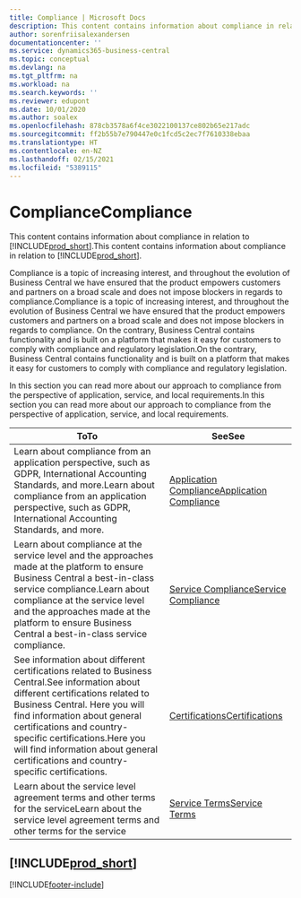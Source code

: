 ```yaml
---
title: Compliance | Microsoft Docs
description: This content contains information about compliance in relation to Business Central.
author: sorenfriisalexandersen
documentationcenter: ''
ms.service: dynamics365-business-central
ms.topic: conceptual
ms.devlang: na
ms.tgt_pltfrm: na
ms.workload: na
ms.search.keywords: ''
ms.reviewer: edupont
ms.date: 10/01/2020
ms.author: soalex
ms.openlocfilehash: 878cb3578a6f4ce3022100137ce802b65e217adc
ms.sourcegitcommit: ff2b55b7e790447e0c1fcd5c2ec7f7610338ebaa
ms.translationtype: HT
ms.contentlocale: en-NZ
ms.lasthandoff: 02/15/2021
ms.locfileid: "5389115"
---
```

# <a name="compliance"></a><span data-ttu-id="4866d-103">Compliance</span><span class="sxs-lookup"><span data-stu-id="4866d-103">Compliance</span></span>

<span data-ttu-id="4866d-104">This content contains information about compliance in relation to [!INCLUDE[prod_short](../includes/prod_short.md)].</span><span class="sxs-lookup"><span data-stu-id="4866d-104">This content contains information about compliance in relation to [!INCLUDE[prod_short](../includes/prod_short.md)].</span></span>  

<span data-ttu-id="4866d-105">Compliance is a topic of increasing interest, and throughout the evolution of Business Central we have ensured that the product empowers customers and partners on a broad scale and does not impose blockers in regards to compliance.</span><span class="sxs-lookup"><span data-stu-id="4866d-105">Compliance is a topic of increasing interest, and throughout the evolution of Business Central we have ensured that the product empowers customers and partners on a broad scale and does not impose blockers in regards to compliance.</span></span> <span data-ttu-id="4866d-106">On the contrary, Business Central contains functionality and is built on a platform that makes it easy for customers to comply with compliance and regulatory legislation.</span><span class="sxs-lookup"><span data-stu-id="4866d-106">On the contrary, Business Central contains functionality and is built on a platform that makes it easy for customers to comply with compliance and regulatory legislation.</span></span>

<span data-ttu-id="4866d-107">In this section you can read more about our approach to compliance from the perspective of application, service, and local  requirements.</span><span class="sxs-lookup"><span data-stu-id="4866d-107">In this section you can read more about our approach to compliance from the perspective of application, service, and local  requirements.</span></span>

|<span data-ttu-id="4866d-108">**To**</span><span class="sxs-lookup"><span data-stu-id="4866d-108">**To**</span></span>|<span data-ttu-id="4866d-109">**See**</span><span class="sxs-lookup"><span data-stu-id="4866d-109">**See**</span></span>|  
|------------|-------------|  
|<span data-ttu-id="4866d-110">Learn about compliance from an application perspective, such as GDPR, International Accounting Standards, and more.</span><span class="sxs-lookup"><span data-stu-id="4866d-110">Learn about compliance from an application perspective, such as GDPR, International Accounting Standards, and more.</span></span>|[<span data-ttu-id="4866d-111">Application Compliance</span><span class="sxs-lookup"><span data-stu-id="4866d-111">Application Compliance</span></span>](compliance-application-compliance.md)|  
|<span data-ttu-id="4866d-112">Learn about compliance at the service level and the approaches made at the platform to ensure Business Central a best-in-class service compliance.</span><span class="sxs-lookup"><span data-stu-id="4866d-112">Learn about compliance at the service level and the approaches made at the platform to ensure Business Central a best-in-class service compliance.</span></span>|[<span data-ttu-id="4866d-113">Service Compliance</span><span class="sxs-lookup"><span data-stu-id="4866d-113">Service Compliance</span></span>](compliance-service-compliance.md)|  
|<span data-ttu-id="4866d-114">See information about different certifications related to Business Central.</span><span class="sxs-lookup"><span data-stu-id="4866d-114">See information about different certifications related to Business Central.</span></span> <span data-ttu-id="4866d-115">Here you will find information about general certifications and country-specific certifications.</span><span class="sxs-lookup"><span data-stu-id="4866d-115">Here you will find information about general certifications and country-specific certifications.</span></span>|[<span data-ttu-id="4866d-116">Certifications</span><span class="sxs-lookup"><span data-stu-id="4866d-116">Certifications</span></span>](compliance-certifications.md)|  
|<span data-ttu-id="4866d-117">Learn about the service level agreement terms and other terms for the service</span><span class="sxs-lookup"><span data-stu-id="4866d-117">Learn about the service level agreement terms and other terms for the service</span></span>|[<span data-ttu-id="4866d-118">Service Terms</span><span class="sxs-lookup"><span data-stu-id="4866d-118">Service Terms</span></span>](compliance-service-compliance.md#service-terms)|  

## [!INCLUDE[prod_short](../includes/free_trial_md.md)]  


[!INCLUDE[footer-include](../includes/footer-banner.md)]